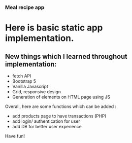 ### Meal recipe app
# Here is basic static app implementation.
 ## New things which I learned throughout implementation:
 * fetch API
 * Bootstrap 5
 * Vanilla Javascript
 * Grid, responsive design
 * Generation of elements on HTML page using JS

Overall, here are some functions which can be added :
* add products page to have transactions (PHP)
* add login/ authentication for user
* add DB for better user experience

Have fun!
